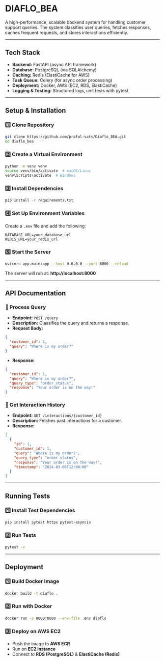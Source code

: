 # DIAFLO_BEA

A high-performance, scalable backend system for handling customer support queries. The system classifies user queries, fetches responses, caches frequent requests, and stores interactions efficiently.

---

## Tech Stack

- **Backend:** FastAPI (async API framework)
- **Database:** PostgreSQL (via SQLAlchemy)
- **Caching:** Redis (ElastiCache for AWS)
- **Task Queue:** Celery (for async order processing)
- **Deployment:** Docker, AWS (EC2, RDS, ElastiCache)
- **Logging & Testing:** Structured logs, unit tests with pytest

---

## Setup & Installation

### **1️⃣ Clone Repository**
```sh
git clone https://github.com/praful-vats/Diaflo_BEA.git
cd diaflo_bea
```

### **2️⃣ Create a Virtual Environment**
```sh
python -m venv venv
source venv/bin/activate  # macOS/Linux
venv\Scripts\activate  # Windows
```

### **3️⃣ Install Dependencies**
```sh
pip install -r requirements.txt
```

### **4️⃣ Set Up Environment Variables**
Create a `.env` file and add the following:
```env
DATABASE_URL=your_database_url
REDIS_URL=your_redis_url
```

### **5️⃣ Start the Server**
```sh
uvicorn app.main:app --host 0.0.0.0 --port 8000 --reload
```
The server will run at: **http://localhost:8000**

---

## API Documentation

### **🔹 Process Query**
- **Endpoint:** `POST /query`
- **Description:** Classifies the query and returns a response.
- **Request Body:**
```json
{
  "customer_id": 1,
  "query": "Where is my order?"
}
```
- **Response:**
```json
{
  "customer_id": 1,
  "query": "Where is my order?",
  "query_type": "order_status",
  "response": "Your order is on the way!"
}
```

### **🔹 Get Interaction History**
- **Endpoint:** `GET /interactions/{customer_id}`
- **Description:** Fetches past interactions for a customer.
- **Response:**
```json
[
  {
    "id": 1,
    "customer_id": 1,
    "query": "Where is my order?",
    "query_type": "order_status",
    "response": "Your order is on the way!",
    "timestamp": "2024-03-06T12:00:00"
  }
]
```

---

## Running Tests

### **1️⃣ Install Test Dependencies**
```sh
pip install pytest httpx pytest-asyncio
```

### **2️⃣ Run Tests**
```sh
pytest -v
```

---

## Deployment

### **1️⃣ Build Docker Image**
```sh
docker build -t diaflo .
```

### **2️⃣ Run with Docker**
```sh
docker run -p 8000:8000 --env-file .env diaflo
```

### **3️⃣ Deploy on AWS EC2**
- Push the image to **AWS ECR**
- Run on **EC2 instance**
- Connect to **RDS (PostgreSQL)** & **ElastiCache (Redis)**
